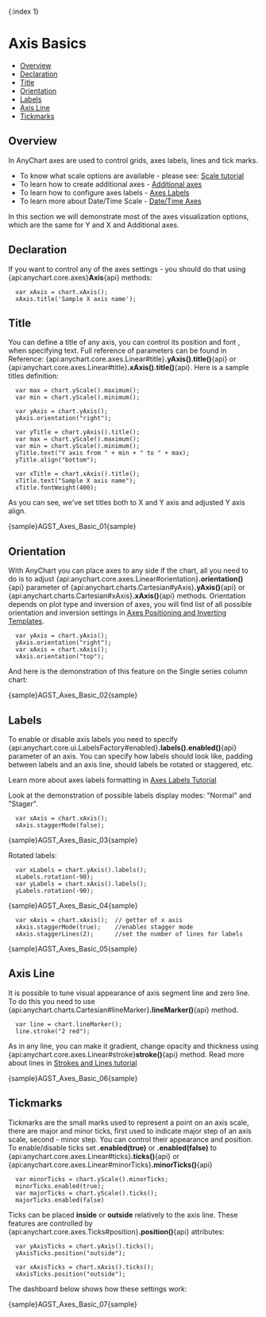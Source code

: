 {:index 1}
# Axis Basics

* [Overview](#overview)
* [Declaration](#declaration)
* [Title](#title)
* [Orientation](#orientation)
* [Labels](#labels)
* [Axis Line](#axis_line)
* [Tickmarks](#tickmarks)

## Overview

In AnyChart axes are used to control grids, axes labels, lines and tick marks.
   
* To know what scale options are available - please see: [Scale tutorial](Scales)
* To learn how to create additional axes - [Additional axes](Additional_Axes)
* To learn how to configure axes labels - [Axes Labels](Axes_Labels_Formatting)
* To learn more about Date/Time Scale - [Date/Time Axes](Date_Time_Axes)

In this section we will demonstrate most of the axes visualization options, which are the same for Y and X and Additional axes.

## Declaration

If you want to control any of the axes settings - you should do that using {api:anychart.core.axes}**Axis**{api} methods:

```
  var xAxis = chart.xAxis();
  xAxis.title('Sample X axis name');
```

## Title

You can define a title of any axis, you can control its position and font <!--and use keywords-->, when specifying text. Full reference of parameters can be found in Reference: {api:anychart.core.axes.Linear#title}**.yAxis().title()**{api} or {api:anychart.core.axes.Linear#title}**.xAxis().title()**{api}. Here is a sample titles definition:

```
  var max = chart.yScale().maximum();
  var min = chart.yScale().minimum();
  
  var yAxis = chart.yAxis();
  yAxis.orientation("right");
  
  var yTitle = chart.yAxis().title();
  var max = chart.yScale().maximum();
  var min = chart.yScale().minimum();
  yTitle.text("Y axis from " + min + " to " + max);
  yTitle.align("bottom");
  
  var xTitle = chart.xAxis().title();
  xTitle.text("Sample X axis name");
  xTitle.fontWeight(400);
```

As you can see, we've set titles both to X and Y axis and adjusted Y axis align<!--and used {%DataPlotYMax} and %DataPlotYMin keywords-->.

<!--Full reference of available keywords is available in the end of this article: Keywords reference.

General formatting questions are answered in Text Formatting and Keywords section.

Learn how to format keywords in Number Formatting section.-->

{sample}AGST\_Axes\_Basic\_01{sample}

## Orientation

With AnyChart you can place axes to any side if the chart, all you need to do is to adjust {api:anychart.core.axes.Linear#orientation}**.orientation()**{api} parameter of {api:anychart.charts.Cartesian#yAxis}**.yAxis()**{api} or {api:anychart.charts.Cartesian#xAxis}**.xAxis()**{api} methods. Orientation depends on plot type and inversion of axes, you will find list of all possible orientation and inversion settings in [Axes Positioning and Inverting Templates](Axis_Orientation).

```
  var yAxis = chart.yAxis();
  yAxis.orientation("right");
  var xAxis = chart.xAxis();
  xAxis.orientation("top");
```

And here is the demonstration of this feature on the Single series column chart:

{sample}AGST\_Axes\_Basic\_02{sample}

## Labels

To enable or disable axis labels you need to specify {api:anychart.core.ui.LabelsFactory#enabled}**.labels().enabled()**{api} parameter of an axis. You can specify how labels should look like, padding between labels and an axis line, should labels be rotated or staggered, etc.

Learn more about axes labels formatting in [Axes Labels Tutorial](Axes_Labels_Formatting)

Look at the demonstration of possible labels display modes: "Normal" and "Stager".

```
  var xAxis = chart.xAxis();
  xAxis.staggerMode(false);
```

{sample}AGST\_Axes\_Basic\_03{sample}

Rotated labels:

```
  var xLabels = chart.yAxis().labels();
  xLabels.rotation(-90);
  var yLabels = chart.xAxis().labels();
  yLabels.rotation(-90);
```

{sample}AGST\_Axes\_Basic\_04{sample}

```
  var xAxis = chart.xAxis();  // getter of x axis
  xAxis.staggerMode(true);    //enables stagger mode
  xAxis.staggerLines(2);      //set the number of lines for labels
```

{sample}AGST\_Axes\_Basic\_05{sample}

## Axis Line

It is possible to tune visual appearance of axis segment line and zero line. To do this you need to use 
{api:anychart.charts.Cartesian#lineMarker}**.lineMarker()**{api} method.

```
  var line = chart.lineMarker();
  line.stroke("2 red");
```

As in any line, you can make it gradient, change opacity and thickness using {api:anychart.core.axes.Linear#stroke}**stroke()**{api} method.
Read more about lines in [Strokes and Lines tutorial](../Appearance_Settings/Strokes_and_Lines)

{sample}AGST\_Axes\_Basic\_06{sample}

## Tickmarks

Tickmarks are the small marks used to represent a point on an axis scale, there are major and minor ticks, first used to indicate major step of an axis scale, second - minor step. You can control their appearance and position. To enable/disable ticks set **.enabled(true)** or **.enabled(false)** to {api:anychart.core.axes.Linear#ticks}**.ticks()**{api} or {api:anychart.core.axes.Linear#minorTicks}**.minorTicks()**{api}

```
  var minorTicks = chart.yScale().minorTicks;
  minorTicks.enabled(true);
  var majorTicks = chart.yScale().ticks();
  majorTicks.enabled(false)
```

Ticks can be placed **inside** or **outside** relatively to the axis line. These features are controlled by {api:anychart.core.axes.Ticks#position}**.position()**{api} attributes:

```
  var yAxisTicks = chart.yAxis().ticks();
  yAxisTicks.position("outside");
  
  var xAxisTicks = chart.xAxis().ticks();
  xAxisTicks.position("outside");
```

The dashboard below shows how these settings work:

{sample}AGST\_Axes\_Basic\_07{sample}
